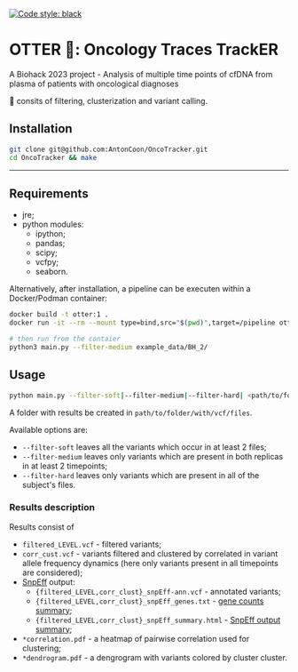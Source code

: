 [![Code style: black](https://img.shields.io/badge/code%20style-black-000000.svg)](https://github.com/psf/black)

# OTTER 🦦: Oncology Traces TrackER
A Biohack 2023 project - Analysis of multiple time points of cfDNA from plasma of patients with oncological diagnoses

🦦 consits of filtering, clusterization and variant calling.

## Installation
```bash
git clone git@github.com:AntonCoon/OncoTracker.git
cd OncoTracker && make
```

---

## Requirements
- jre;
- python modules:
    - ipython;
    - pandas;
    - scipy;
    - vcfpy;
    - seaborn.

Alternatively, after installation, a pipeline can be executen within a Docker/Podman container:
```bash
docker build -t otter:1 .
docker run -it --rm --mount type=bind,src="$(pwd)",target=/pipeline otter:1

# then run from the contaier
python3 main.py --filter-medium example_data/BH_2/
```

## Usage

```bash
python main.py --filter-soft|--filter-medium|--filter-hard| <path/to/folder/with/vcf/files>
```
A folder with results be created in `path/to/folder/with/vcf/files`.

Available options are:
- `--filter-soft` leaves all the variants which occur in at least 2 files;
- `--filter-medium` leaves only variants which are present in both replicas in at least 2 timepoints;
- `--filter-hard` leaves only variants which are present in all of the subject's files.

### Results description

Results consist of
- `filtered_LEVEL.vcf` - filtered variants;
- `corr_cust.vcf` - variants filtered and clustered by correlated in variant allele frequency dynamics (here only variants present in all timepoints are considered);
- [SnpEff](https://github.com/pcingola/SnpEff) output:
    - `{filtered_LEVEL,corr_clust}_snpEff-ann.vcf` - annotated variants;
    - `{filtered_LEVEL,corr_clust}_snpEff_genes.txt` - [gene counts summary](https://pcingola.github.io/SnpEff/snpeff/outputsummary/#gene-counts-summary-snpeff_genestxt);
    - `{filtered_LEVEL,corr_clust}_snpEff_summary.html` -  [SnpEff output summary](https://pcingola.github.io/SnpEff/snpeff/outputsummary/#html-summary-snpeff_summaryhtml);
- `*correlation.pdf` - a heatmap of pairwise correlation used for clustering;
- `*dendrogram.pdf` - a dengrogram with variants colored by cluster cluster.

